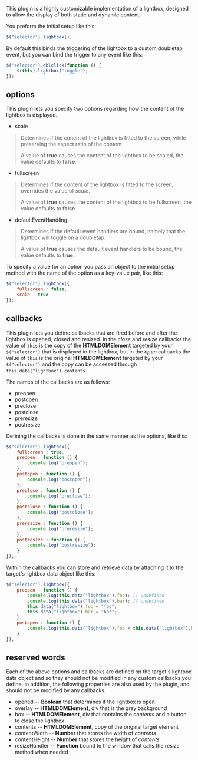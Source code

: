 This plugin is a highly customizable implementation of a lightbox, designed to allow the
display of both static and dynamic content.

You preform the initial setup like this:

```javascript
$("selector").lightbox();
```

By default this binds the triggering of the lightbox to a custom doubletap event, but you
can bind the trigger to any event like this:

```javascript
$("selector").dblclick(function () {
    $(this).lightbox("toggle");
});
```

## options

This plugin lets you specify two options regarding how the content of the lightbox is
displayed.

* scale

> Determines if the conent of the lightbox is fitted to the screen, while preserving
> the aspect ratio of the content.
>
> A value of **true** causes the content of the lightbox to be scaled, the value defaults
> to **false**.

* fullscreen

> Determines if the content of the lightbox is fitted to the screen, overrides the
> value of *scale*.
>
> A value of **true** causes the content of the lightbox to be fullscreen, the value
> defaults to **false**.

* defaultEventHandling

> Determines if the default event handlers are bound, namely that the lightbox will
> toggle on a doubletap.
>
> A value of **true** causes the default event handlers to be bound, the value defaults
> to **true**.

To specify a value for an option you pass an object to the initial setup method with the
name of the option as a key-value pair, like this:

```javascript
$("selector").lightbox({
    fullscreen : false,
    scale : true
});
```

## callbacks

This plugin lets you define callbacks that are fired before and after the lightbox is
opened, closed and resized. In the *close* and *resize* callbacks the value of `this` is
the copy of the **HTMLDOMElement** targeted by your `$("selector")` that is displayed in
the lightbox, but in the *open* callbacks the value of `this` is the original
**HTMLDOMElement** targeted by your `$("selector")` and the copy can be accessed through
`this.data("lightbox").contents`.

The names of the callbacks are as follows:

* preopen
* postopen
* preclose
* postclose
* preresize
* postresize

Defining the callbacks is done in the same manner as the options, like this:

```javascript
$("selector").lightbox({
    fullscreen : true,
    preopen : function () {
        console.log("preopen");
    },
    postopen : function () {
        console.log("postopen");
    },
    preclose : function () {
        console.log("preclose");
    },
    postclose : function () {
        console.log("postclose");
    },
    preresize : function () {
        console.log("preresize");
    },
    postresize : function () {
        console.log("postresize");
    }
});
```

Within the callbacks you can store and retrieve data by attaching it to the target's
lightbox data object like this:

```javascript
$("selector").lightbox({
    preopen : function () {
        console.log(this.data("lightbox").foo); // undefined
        console.log(this.data("lightbox").bar); // undefined
        this.data("lightbox").foo = "foo";
        this.data("lightbox").bar = "bar";
    },
    postopen : function () {
        console.log(this.data("lightbox").foo + this.data("lightbox").bar); // "foobar"
    }
});
```

## reserved words

Each of the above options and callbacks are defined on the target's lightbox data object
and so they should not be modified in any custom callbacks you define. In addition, the
following properties are also used by the plugin, and should not be modified by any
callbacks.

* opened -- **Boolean** that determines if the lightbox is open
* overlay -- **HTMLDOMElement**, div that is the grey background
* box -- **HTMLDOMElement**, div that contains the *contents* and a button to close the lightbox
* contents -- **HTMLDOMElement**, copy of the original target element
* contentWidth -- **Number** that stores the width of *contents*
* contentHeight -- **Number** that stores the height of *contents*
* resizeHandler -- **Function** bound to the window that calls the resize method when needed
